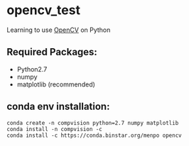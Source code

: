 # opencv_test
Learning to use [OpenCV](http://opencv.org/) on Python

## Required Packages:
* Python2.7
* numpy
* matplotlib (recommended)

## conda env installation:
```shell
conda create -n compvision python=2.7 numpy matplotlib
conda install -n compvision -c
conda install -c https://conda.binstar.org/menpo opencv
```
